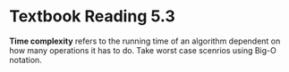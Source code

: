 # Textbook Reading 5.3
**Time complexity** refers to the running time of an algorithm dependent on how many operations it has to do. Take worst case scenrios using Big-O notation.